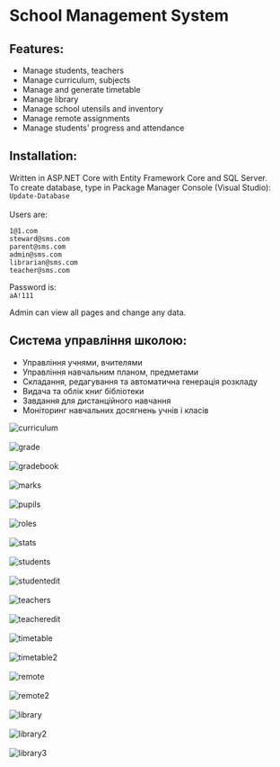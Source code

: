 ﻿School Management System<br />
==============================
Features:<br />
---------------
- Manage students, teachers
- Manage curriculum, subjects
- Manage and generate timetable
- Manage library
- Manage school utensils and inventory
- Manage remote assignments
- Manage students' progress and attendance

Installation:<br />
---------------
Written in ASP.NET Core with Entity Framework Core and SQL Server.<br />
To create database, type in Package Manager Console (Visual Studio):<br />
`Update-Database`<br /><br />
Users are:
```
1@1.com
steward@sms.com
parent@sms.com
admin@sms.com
librarian@sms.com
teacher@sms.com
```
Password is:<br />
`aA!111`

Admin can view all pages and change any data.

Система управління школою:<br />
---------------------------------
- Управління учнями, вчителями
- Управління навчальним планом, предметами
- Складання, редагування та автоматична генерація розкладу
- Видача та облік книг бібліотеки
- Завдання для дистанційного навчання
- Моніторинг навчальних досягнень учнів і класів

![curriculum](screenshots/curriculum.png)<br /><br />
![grade](screenshots/grade.png)<br /><br />
![gradebook](screenshots/gradebook.png)<br /><br />
![marks](screenshots/marks.png)<br /><br />
![pupils](screenshots/students.png)<br /><br />
![roles](screenshots/roles.png)<br /><br />
![stats](screenshots/stats.png)<br /><br />
![students](screenshots/students.png)<br /><br />
![studentedit](screenshots/studentedit.png)<br /><br />
![teachers](screenshots/teachers.png)<br /><br />
![teacheredit](screenshots/teacheredit.png)<br /><br />
![timetable](screenshots/timetable.png)<br /><br />
![timetable2](screenshots/timetable2.png)<br /><br />
![remote](screenshots/remote.png)<br /><br />
![remote2](screenshots/remote2.png)<br /><br />
![library](screenshots/remote.png)<br /><br />
![library2](screenshots/library2.png)<br /><br />
![library3](screenshots/library3.png)<br /><br />